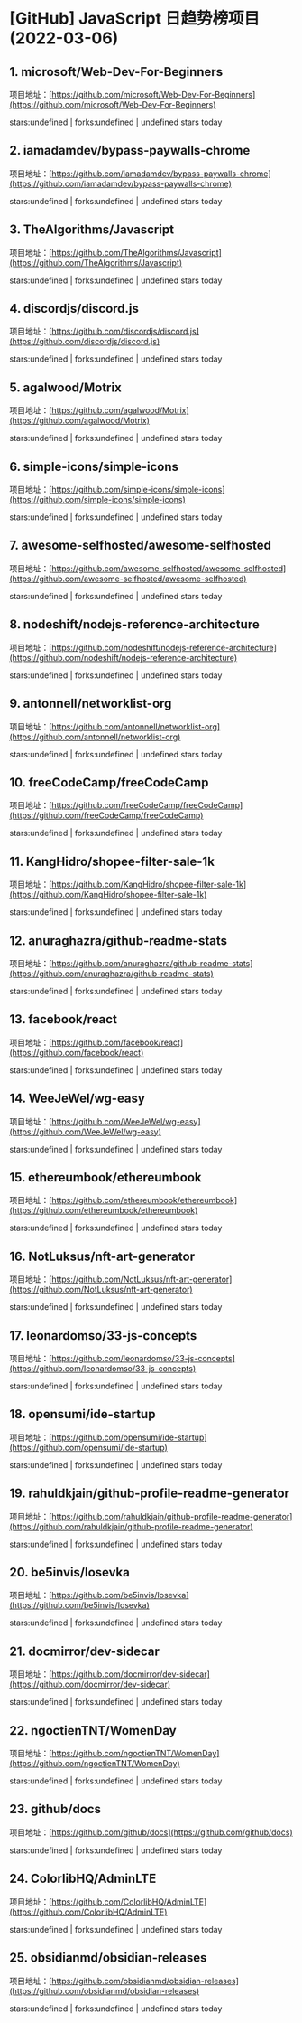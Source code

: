 # [GitHub] JavaScript 日趋势榜项目(2022-03-06)

## 1. microsoft/Web-Dev-For-Beginners 

项目地址：[https://github.com/microsoft/Web-Dev-For-Beginners](https://github.com/microsoft/Web-Dev-For-Beginners)

stars:undefined | forks:undefined | undefined stars today 



## 2. iamadamdev/bypass-paywalls-chrome 

项目地址：[https://github.com/iamadamdev/bypass-paywalls-chrome](https://github.com/iamadamdev/bypass-paywalls-chrome)

stars:undefined | forks:undefined | undefined stars today 



## 3. TheAlgorithms/Javascript 

项目地址：[https://github.com/TheAlgorithms/Javascript](https://github.com/TheAlgorithms/Javascript)

stars:undefined | forks:undefined | undefined stars today 



## 4. discordjs/discord.js 

项目地址：[https://github.com/discordjs/discord.js](https://github.com/discordjs/discord.js)

stars:undefined | forks:undefined | undefined stars today 



## 5. agalwood/Motrix 

项目地址：[https://github.com/agalwood/Motrix](https://github.com/agalwood/Motrix)

stars:undefined | forks:undefined | undefined stars today 



## 6. simple-icons/simple-icons 

项目地址：[https://github.com/simple-icons/simple-icons](https://github.com/simple-icons/simple-icons)

stars:undefined | forks:undefined | undefined stars today 



## 7. awesome-selfhosted/awesome-selfhosted 

项目地址：[https://github.com/awesome-selfhosted/awesome-selfhosted](https://github.com/awesome-selfhosted/awesome-selfhosted)

stars:undefined | forks:undefined | undefined stars today 



## 8. nodeshift/nodejs-reference-architecture 

项目地址：[https://github.com/nodeshift/nodejs-reference-architecture](https://github.com/nodeshift/nodejs-reference-architecture)

stars:undefined | forks:undefined | undefined stars today 



## 9. antonnell/networklist-org 

项目地址：[https://github.com/antonnell/networklist-org](https://github.com/antonnell/networklist-org)

stars:undefined | forks:undefined | undefined stars today 



## 10. freeCodeCamp/freeCodeCamp 

项目地址：[https://github.com/freeCodeCamp/freeCodeCamp](https://github.com/freeCodeCamp/freeCodeCamp)

stars:undefined | forks:undefined | undefined stars today 



## 11. KangHidro/shopee-filter-sale-1k 

项目地址：[https://github.com/KangHidro/shopee-filter-sale-1k](https://github.com/KangHidro/shopee-filter-sale-1k)

stars:undefined | forks:undefined | undefined stars today 



## 12. anuraghazra/github-readme-stats 

项目地址：[https://github.com/anuraghazra/github-readme-stats](https://github.com/anuraghazra/github-readme-stats)

stars:undefined | forks:undefined | undefined stars today 



## 13. facebook/react 

项目地址：[https://github.com/facebook/react](https://github.com/facebook/react)

stars:undefined | forks:undefined | undefined stars today 



## 14. WeeJeWel/wg-easy 

项目地址：[https://github.com/WeeJeWel/wg-easy](https://github.com/WeeJeWel/wg-easy)

stars:undefined | forks:undefined | undefined stars today 



## 15. ethereumbook/ethereumbook 

项目地址：[https://github.com/ethereumbook/ethereumbook](https://github.com/ethereumbook/ethereumbook)

stars:undefined | forks:undefined | undefined stars today 



## 16. NotLuksus/nft-art-generator 

项目地址：[https://github.com/NotLuksus/nft-art-generator](https://github.com/NotLuksus/nft-art-generator)

stars:undefined | forks:undefined | undefined stars today 



## 17. leonardomso/33-js-concepts 

项目地址：[https://github.com/leonardomso/33-js-concepts](https://github.com/leonardomso/33-js-concepts)

stars:undefined | forks:undefined | undefined stars today 



## 18. opensumi/ide-startup 

项目地址：[https://github.com/opensumi/ide-startup](https://github.com/opensumi/ide-startup)

stars:undefined | forks:undefined | undefined stars today 



## 19. rahuldkjain/github-profile-readme-generator 

项目地址：[https://github.com/rahuldkjain/github-profile-readme-generator](https://github.com/rahuldkjain/github-profile-readme-generator)

stars:undefined | forks:undefined | undefined stars today 



## 20. be5invis/Iosevka 

项目地址：[https://github.com/be5invis/Iosevka](https://github.com/be5invis/Iosevka)

stars:undefined | forks:undefined | undefined stars today 



## 21. docmirror/dev-sidecar 

项目地址：[https://github.com/docmirror/dev-sidecar](https://github.com/docmirror/dev-sidecar)

stars:undefined | forks:undefined | undefined stars today 



## 22. ngoctienTNT/WomenDay 

项目地址：[https://github.com/ngoctienTNT/WomenDay](https://github.com/ngoctienTNT/WomenDay)

stars:undefined | forks:undefined | undefined stars today 



## 23. github/docs 

项目地址：[https://github.com/github/docs](https://github.com/github/docs)

stars:undefined | forks:undefined | undefined stars today 



## 24. ColorlibHQ/AdminLTE 

项目地址：[https://github.com/ColorlibHQ/AdminLTE](https://github.com/ColorlibHQ/AdminLTE)

stars:undefined | forks:undefined | undefined stars today 



## 25. obsidianmd/obsidian-releases 

项目地址：[https://github.com/obsidianmd/obsidian-releases](https://github.com/obsidianmd/obsidian-releases)

stars:undefined | forks:undefined | undefined stars today 



